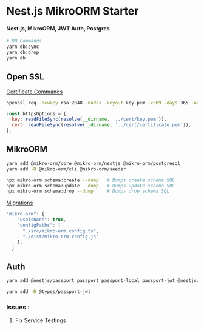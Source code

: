 # Nest.js MikroORM Starter

#### Nest.js, MikroORM, JWT Auth, Postgres

```bash
# DB Commands
yarn db:sync
yarn db:drop
yarn db
```

## Open SSL

[Certificate Commands](https://github.com/officialcomputerbaba/amazing-nestjs/blob/main/Fundamentals/lecture-38/cert/README.md)

```bash
openssl req -newkey rsa:2048 -nodes -keyout key.pem -x509 -days 365 -out certificate.pem
```

```javascript
const httpsOptions = {
  key: readFileSync(resolve(__dirname, '../cert/key.pem')),
  cert: readFileSync(resolve(__dirname, '../cert/certificate.pem')),
};
```

## MikroORM

```bash
yarn add @mikro-orm/core @mikro-orm/nestjs @mikro-orm/postgresql
yarn add -D @mikro-orm/cli @mikro-orm/seeder

npx mikro-orm schema:create --dump   # Dumps create schema SQL
npx mikro-orm schema:update --dump   # Dumps update schema SQL
npx mikro-orm schema:drop --dump     # Dumps drop schema SQL


```

[Migrations](https://mikro-orm.io/docs/schema-generator)

```javascript
"mikro-orm": {
    "useTsNode": true,
    "configPaths": [
      "./src/mikro-orm.config.ts",
      "./dist/mikro-orm.config.js"
    ],
  }
```

## Auth

```bash
yarn add @nestjs/passport passport passport-local passport-jwt @nestjs/jwt bcrypt

yarn add -D @types/passport-jwt
```

### Issues :

1. Fix Service Testings

```

```
